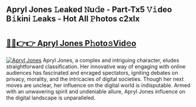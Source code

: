 ## Apryl Jones 𝙻eaked 𝙽u𝚍e - Part-Tx5 𝚅𝚒deo B𝚒kini 𝙻eaks - Hot All 𝙿hotos c2xlx

# <h2><a href="http://ld3zoh.urlbe.top/?page=Apryl+Jones">🔗🔗👉👉 Apryl Jones P𝚑oto𝚜Vid𝚎o</a></h2>

[![Apryl Jones](https://i.imgur.com/eBuTRDB.gif)](http://ld3zoh.urlbe.top/?page=Apryl+Jones)
Apryl Jones, a complex and intriguing character, eludes straightforward classification. Her innovative way of engaging with online audiences has fascinated and enraged spectators, igniting debates on privacy, morality, and the intricacies of digital societies. Though her next moves are unclear, her influence on the digital world is indisputable. Armed with an unwavering spirit and undeniable allure, Apryl Jones influence on the digital landscape is unparalleled.
